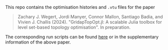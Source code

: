 This repo contains the optimisation histories and `.vtu` files for the paper

> Zachary J. Wegert, Jordi Manyer, Connor Mallon, Santiago Badia, and Vivien J. Challis (2024). "GridapTopOpt.jl: A scalable Julia toolbox for level set-based topology optimisation". In preparation.

The corresponding run scripts can be found [here](https://github.com/zjwegert/GridapTopOpt.jl/tree/Wegert_et_al_2024) or in the supplementary information of the above paper.


